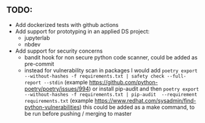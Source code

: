 ## TODO:
- Add dockerized tests with github actions
- Add support for prototyping in an applied DS project:
  - jupyterlab
  - nbdev
- Add support for security concerns
  - bandit hook for non secure python code scanner, could be added as pre-commit
  - instead for vulnerability scan in packages I would add `poetry export --without-hashes -f requirements.txt | safety check --full-report --stdin` (example https://github.com/python-poetry/poetry/issues/994)
  or install pip-audit and then   `poetry export --without-hashes -f requirements.txt | pip-audit  --requirement requirements.txt` (example https://www.redhat.com/sysadmin/find-python-vulnerabilities) this could be added as a make command, to be run before pushing / merging to master
